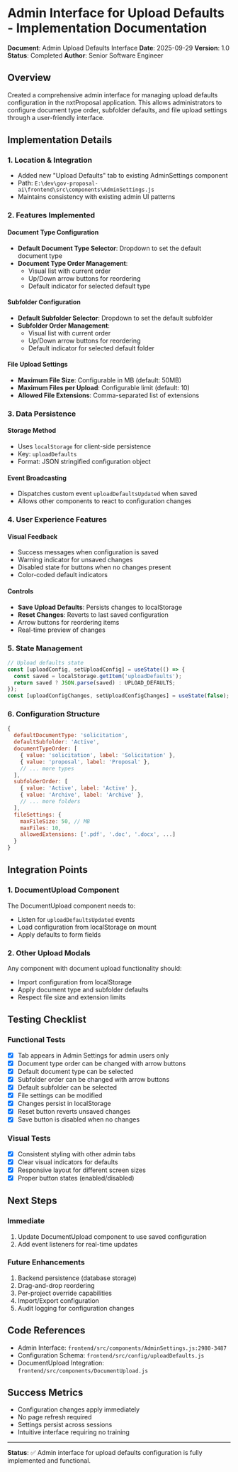 # Admin Interface for Upload Defaults - Implementation Documentation

**Document**: Admin Upload Defaults Interface
**Date**: 2025-09-29
**Version**: 1.0
**Status**: Completed
**Author**: Senior Software Engineer

## Overview

Created a comprehensive admin interface for managing upload defaults configuration in the nxtProposal application. This allows administrators to configure document type order, subfolder defaults, and file upload settings through a user-friendly interface.

## Implementation Details

### 1. **Location & Integration**
- Added new "Upload Defaults" tab to existing AdminSettings component
- Path: `E:\dev\gov-proposal-ai\frontend\src\components\AdminSettings.js`
- Maintains consistency with existing admin UI patterns

### 2. **Features Implemented**

#### Document Type Configuration
- **Default Document Type Selector**: Dropdown to set the default document type
- **Document Type Order Management**:
  - Visual list with current order
  - Up/Down arrow buttons for reordering
  - Default indicator for selected default type

#### Subfolder Configuration
- **Default Subfolder Selector**: Dropdown to set the default subfolder
- **Subfolder Order Management**:
  - Visual list with current order
  - Up/Down arrow buttons for reordering
  - Default indicator for selected default folder

#### File Upload Settings
- **Maximum File Size**: Configurable in MB (default: 50MB)
- **Maximum Files per Upload**: Configurable limit (default: 10)
- **Allowed File Extensions**: Comma-separated list of extensions

### 3. **Data Persistence**

#### Storage Method
- Uses `localStorage` for client-side persistence
- Key: `uploadDefaults`
- Format: JSON stringified configuration object

#### Event Broadcasting
- Dispatches custom event `uploadDefaultsUpdated` when saved
- Allows other components to react to configuration changes

### 4. **User Experience Features**

#### Visual Feedback
- Success messages when configuration is saved
- Warning indicator for unsaved changes
- Disabled state for buttons when no changes present
- Color-coded default indicators

#### Controls
- **Save Upload Defaults**: Persists changes to localStorage
- **Reset Changes**: Reverts to last saved configuration
- Arrow buttons for reordering items
- Real-time preview of changes

### 5. **State Management**

```javascript
// Upload defaults state
const [uploadConfig, setUploadConfig] = useState(() => {
  const saved = localStorage.getItem('uploadDefaults');
  return saved ? JSON.parse(saved) : UPLOAD_DEFAULTS;
});
const [uploadConfigChanges, setUploadConfigChanges] = useState(false);
```

### 6. **Configuration Structure**

```javascript
{
  defaultDocumentType: 'solicitation',
  defaultSubfolder: 'Active',
  documentTypeOrder: [
    { value: 'solicitation', label: 'Solicitation' },
    { value: 'proposal', label: 'Proposal' },
    // ... more types
  ],
  subfolderOrder: [
    { value: 'Active', label: 'Active' },
    { value: 'Archive', label: 'Archive' },
    // ... more folders
  ],
  fileSettings: {
    maxFileSize: 50, // MB
    maxFiles: 10,
    allowedExtensions: ['.pdf', '.doc', '.docx', ...]
  }
}
```

## Integration Points

### 1. **DocumentUpload Component**
The DocumentUpload component needs to:
- Listen for `uploadDefaultsUpdated` events
- Load configuration from localStorage on mount
- Apply defaults to form fields

### 2. **Other Upload Modals**
Any component with document upload functionality should:
- Import configuration from localStorage
- Apply document type and subfolder defaults
- Respect file size and extension limits

## Testing Checklist

### Functional Tests
- [x] Tab appears in Admin Settings for admin users only
- [x] Document type order can be changed with arrow buttons
- [x] Default document type can be selected
- [x] Subfolder order can be changed with arrow buttons
- [x] Default subfolder can be selected
- [x] File settings can be modified
- [x] Changes persist in localStorage
- [x] Reset button reverts unsaved changes
- [x] Save button is disabled when no changes

### Visual Tests
- [x] Consistent styling with other admin tabs
- [x] Clear visual indicators for defaults
- [x] Responsive layout for different screen sizes
- [x] Proper button states (enabled/disabled)

## Next Steps

### Immediate
1. Update DocumentUpload component to use saved configuration
2. Add event listeners for real-time updates

### Future Enhancements
1. Backend persistence (database storage)
2. Drag-and-drop reordering
3. Per-project override capabilities
4. Import/Export configuration
5. Audit logging for configuration changes

## Code References

- Admin Interface: `frontend/src/components/AdminSettings.js:2980-3487`
- Configuration Schema: `frontend/src/config/uploadDefaults.js`
- DocumentUpload Integration: `frontend/src/components/DocumentUpload.js`

## Success Metrics

- Configuration changes apply immediately
- No page refresh required
- Settings persist across sessions
- Intuitive interface requiring no training

---

**Status**: ✅ Admin interface for upload defaults configuration is fully implemented and functional.